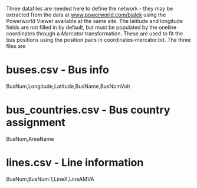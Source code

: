 Three datafiles are needed here to define the network - they may be extracted from the data at www.powerworld.com/bialek using the Powerworld Viewer available at the same site.
The latitude and longitude fields are not filled in by default, but must be populated by the oneline coordinates through a _Mercator_ transformation. These are used to fit the bus positions using the position pairs in coordinates-mercator.txt.
The three files are
# buses.csv - Bus info
BusNum,Longitude,Latitude,BusName,BusNomVolt
# bus_countries.csv - Bus country assignment
BusNum,AreaName
# lines.csv - Line information
BusNum,BusNum:1,LineX,LineAMVA

